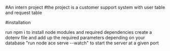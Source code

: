 #An intern project
#the project is a customer support system with user table and request table


#installation

run npm i to install node modules and required dependencies
create a dotenv file and add up the required parameters depending on your database
"run node ace serve --watch" to start the server at a given port